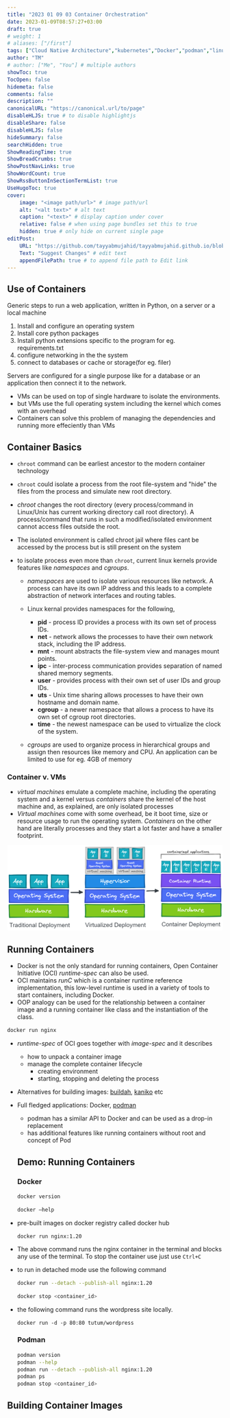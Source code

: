 ```yaml
---
title: "2023 01 09 03 Container Orchestration"
date: 2023-01-09T08:57:27+03:00
draft: true
# weight: 1
# aliases: ["/first"]
tags: ["Cloud Native Architecture","kubernetes","Docker","podman","linux foundation course","lfs250"]
author: "TM"
# author: ["Me", "You"] # multiple authors
showToc: true
TocOpen: false
hidemeta: false
comments: false
description: ""
canonicalURL: "https://canonical.url/to/page"
disableHLJS: true # to disable highlightjs
disableShare: false
disableHLJS: false
hideSummary: false
searchHidden: true
ShowReadingTime: true
ShowBreadCrumbs: true
ShowPostNavLinks: true
ShowWordCount: true
ShowRssButtonInSectionTermList: true
UseHugoToc: true
cover:
    image: "<image path/url>" # image path/url
    alt: "<alt text>" # alt text
    caption: "<text>" # display caption under cover
    relative: false # when using page bundles set this to true
    hidden: true # only hide on current single page
editPost:
    URL: "https://github.com/tayyabmujahid/tayyabmujahid.github.io/blob/main/content"
    Text: "Suggest Changes" # edit text
    appendFilePath: true # to append file path to Edit link
---
```


## Use of Containers

Generic steps to run a web application, written in Python, on a server or a local machine

1. Install and configure an operating system
2. Install core python packages
3. Install python extensions specific to the program for eg. requirements.txt
4. configure networking in the the system
5. connect to databases or cache or storage(for eg. filer)

Servers are configured for a single purpose like for a database or an application then connect it to the network.

- VMs can be used on top of single hardware to isolate the environments.
- but VMs use the full operating system including the kernel which comes with an overhead
- Containers can solve this problem of managing the dependencies and running more effeciently than VMs



## Container Basics

- `chroot` command can be earliest ancestor to the modern container technology

- `chroot` could isolate a process from the root file-system and "hide" the files from the process and simulate new root directory.

- *chroot* changes the root directory (every process/command in Linux/Unix has current working directory call root directory). A process/command that runs in such a modified/isolated environment cannot access files outside the root.

- The isolated environment is called chroot jail where files cant be accessed by the process but is still present on the system

- to isolate process even more than `chroot`, current linux kernels provide features like *namespaces* and *cgroups*.

  - *namespaces* are used to isolate various resources like network. A process can have its own IP address and this leads to a complete abstraction of network interfaces and routing tables.
  - Linux kernal provides namespaces for the following,
    - **pid** - process ID provides a process with its own set of process IDs.
    - **net** - network allows the processes to have their own network stack, including the IP address.
    - **mnt** - mount abstracts the file-system view and manages mount points.
    - **ipc** - inter-process communication provides separation of named shared memory segments.
    - **user** - provides process with their own set of user IDs and group IDs.
    - **uts** - Unix time sharing allows processes to have their own hostname and domain name.
    - **cgroup** - a newer namespace that allows a process to have its own set of cgroup root directories.
    - **time** - the newest namespace can be used to virtualize the clock of the system. 

  - *cgroups* are used to organize process in hierarchical groups and assign then resources like memory and CPU. An application can be limited to use for eg. 4GB of memory

  

### Container v. VMs

- *virtual machines* emulate a complete machine, including the operating  system and a kernel versus *containers* share the kernel of the host machine  and, as explained, are only isolated processes
- *Virtual machines* come with some overhead, be it boot time, size or  resource usage to run the operating system. *Containers* on the other hand are literally processes and they start a lot faster and have a smaller footprint.

![3-TraditionalvsVirtualizedvsContainer.png](./assets/3-TraditionalvsVirtualizedvsContainer.png)

## Running Containers

- Docker is not the only standard for running containers, Open Container Initiative (OCI) *runtime-spec* can also be used.
- OCI maintains *runC* which is a container runtime reference implementation, this low-level runtime is used in a variety of tools to start containers, including Docker.
- OOP analogy can be used for the relationship between a container image and a running container like class and the instantiation of the class.

```bash
docker run nginx
```

- *runtime-spec* of OCI goes together with *image-spec* and it describes 

  - how to unpack a container image
  - manage the complete container lifecycle
    - creating environment 
    - starting, stopping and deleting the process

- Alternatives for building images: [buildah](https://buildah.io/), [kaniko](https://github.com/GoogleContainerTools/kaniko) etc

- Full fledged applications: Docker, [podman](https://podman.io/)

  - podman has a similar API to Docker and can be used as a drop-in replacement
  - has additional features like running containers without root and concept of Pod

  ## Demo: Running Containers

  ### Docker

  ```bash
  docker version
  ```

  ```bash
  docker –help
  ```

- pre-built images on docker registry called docker hub

  ```
  docker run nginx:1.20 
  ```

- The above command runs the nginx container in the terminal and blocks any use of the terminal. To stop the container use just use `Ctrl+C`

- to run in detached mode use the following command

  ```bash
  docker run --detach --publish-all nginx:1.20 
  ```

  ```bash
  docker stop <container_id>
  ```

- the following command runs the wordpress site locally.

  ```
  docker run -d -p 80:80 tutum/wordpress
  ```

  

  ### Podman

  ```bash
  podman version
  podman --help
  podman run --detach --publish-all nginx:1.20
  podman ps
  podman stop <container_id>
  ```

  

## Building Container Images
